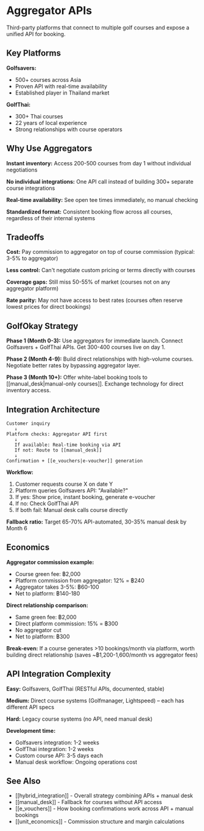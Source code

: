 # Aggregator APIs

Third-party platforms that connect to multiple golf courses and expose a unified API for booking.

## Key Platforms

**Golfsavers:**
- 500+ courses across Asia
- Proven API with real-time availability
- Established player in Thailand market

**GolfThai:**
- 300+ Thai courses
- 22 years of local experience
- Strong relationships with course operators

## Why Use Aggregators

**Instant inventory:** Access 200-500 courses from day 1 without individual negotiations

**No individual integrations:** One API call instead of building 300+ separate course integrations

**Real-time availability:** See open tee times immediately, no manual checking

**Standardized format:** Consistent booking flow across all courses, regardless of their internal systems

## Tradeoffs

**Cost:** Pay commission to aggregator on top of course commission (typical: 3-5% to aggregator)

**Less control:** Can't negotiate custom pricing or terms directly with courses

**Coverage gaps:** Still miss 50-55% of market (courses not on any aggregator platform)

**Rate parity:** May not have access to best rates (courses often reserve lowest prices for direct bookings)

## GolfOkay Strategy

**Phase 1 (Month 0-3):** Use aggregators for immediate launch. Connect Golfsavers + GolfThai APIs. Get 300-400 courses live on day 1.

**Phase 2 (Month 4-9):** Build direct relationships with high-volume courses. Negotiate better rates by bypassing aggregator layer.

**Phase 3 (Month 10+):** Offer white-label booking tools to [[manual_desk|manual-only courses]]. Exchange technology for direct inventory access.

## Integration Architecture

```
Customer inquiry
   ↓
Platform checks: Aggregator API first
   ↓
   If available: Real-time booking via API
   If not: Route to [[manual_desk]]
   ↓
Confirmation + [[e_vouchers|e-voucher]] generation
```

**Workflow:**
1. Customer requests course X on date Y
2. Platform queries Golfsavers API: "Available?"
3. If yes: Show price, instant booking, generate e-voucher
4. If no: Check GolfThai API
5. If both fail: Manual desk calls course directly

**Fallback ratio:** Target 65-70% API-automated, 30-35% manual desk by Month 6

## Economics

**Aggregator commission example:**
- Course green fee: ฿2,000
- Platform commission from aggregator: 12% = ฿240
- Aggregator takes 3-5%: ฿60-100
- Net to platform: ฿140-180

**Direct relationship comparison:**
- Same green fee: ฿2,000
- Direct platform commission: 15% = ฿300
- No aggregator cut
- Net to platform: ฿300

**Break-even:** If a course generates >10 bookings/month via platform, worth building direct relationship (saves ~฿1,200-1,600/month vs aggregator fees)

## API Integration Complexity

**Easy:** Golfsavers, GolfThai (RESTful APIs, documented, stable)

**Medium:** Direct course systems (Golfmanager, Lightspeed) – each has different API specs

**Hard:** Legacy course systems (no API, need manual desk)

**Development time:**
- Golfsavers integration: 1-2 weeks
- GolfThai integration: 1-2 weeks
- Custom course API: 3-5 days each
- Manual desk workflow: Ongoing operations cost

## See Also

- [[hybrid_integration]] - Overall strategy combining APIs + manual desk
- [[manual_desk]] - Fallback for courses without API access
- [[e_vouchers]] - How booking confirmations work across API + manual bookings
- [[unit_economics]] - Commission structure and margin calculations
